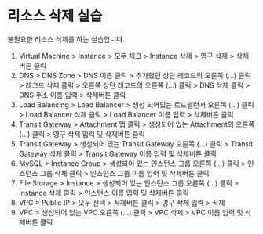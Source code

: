 # 리소스 삭제 실습

불필요한 리소스 삭제를 하는 실습입니다.

1. Virtual Machine > Instance > 모두 체크 > Instance 삭제 > 영구 삭제 > 삭제버튼 클릭
2. DNS > DNS Zone > DNS 이름 클릭 > 추가했던 상단 레코드의 오른쪽 (...) 클릭 > 레코드 삭제 클릭 >  오른쪽 상단 레코드의 오른쪽 (...) 클릭 >  DNS 삭제 클릭 > DNS 주소 이름 입력 > 삭제버튼 클릭
4. Load Balancing > Load Balancer > 생성 되어있는 로드밸런서 오른쪽 (...) 클릭 > Load Balancer 삭제 클릭 > Load Balancer 이름 입력 > 삭제버튼 클릭
5. Transit Gateway > Attachment 탭 클릭 > 생성되어 있는 Attachment의 오른쪽 (...) 클릭 > 영구 삭제 입력 및 삭제버튼 클릭
6. Transit Gateway > 생성되어 있는 Transit Gateway 오른쪽 (...) 클릭 > Transit Gateway 삭제 클릭 > Transit Gateway 이름 입력 및 삭제버튼 클릭
7. MySQL > Instance Group > 생성되어 있는 인스턴스 그룹 오른쪽 (...) 클릭 > 인스턴스 그룹 삭제 클릭 > 인스턴스 그룹 이름 입력 및 삭제버튼 클릭
8. File Storage > Instance > 생성되어 있는 인스턴스 그룹 오른쪽 (...) 클릭 > Instance 삭제 클릭 > 인스턴스 이름 입력 및 삭제버튼 클릭
9. VPC > Public IP > 모두 선택 > 삭제버튼 클릭 > 영구 삭제 입력 > 삭제
10. VPC > 생성되어 있는 VPC 오른쪽 (...) 클릭 > VPC 삭제 > VPC 이름 입력 및 삭제버튼 클릭
